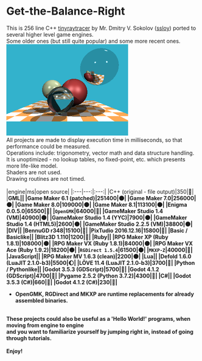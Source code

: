 # Get-the-Balance-Right
This is 256 line C++ [tinyraytracer](https://github.com/ssloy/tinyraytracer) by Mr. Dmitry V. Sokolov ([ssloy](https://github.com/ssloy)) ported to several higher level game engines.<br>
Some older ones (but still quite popular) and some more recent ones.<br>
![original](original.png)<br>
All projects are made to display execution time in milliseconds, so that performance could be measured.<br>
Operations include: trigonometry, vector math and data structure handling.<br>
It is unoptimized - no lookup tables, no fixed-point, etc. which presents more life-like model.<br>
Shaders are not used.<br>
Drawing routines are not timed.<br>
<br>
|engine|ms|open source|
|:---|---:|:---:|
|C++ (original - file output)|350|🌝|
|<b>GML||
|Game Maker 6.1 (patched)|251400|🌑|
|Game Maker 7.0|256000|🌑|
|Game Maker 8.0|109000|🌑|
|Game Maker 8.1|113100|🌑|
|Enigma 0.0.5.0|65500|🌝|
|`OpenGMK`|64000|🌝|
|GameMaker Studio 1.4 (VM)|40900|🌑|
|GameMaker Studio 1.4 (YYC)|7900|🌑|
|GameMaker Studio 1.4 (HTML5)|2600|🌑|
|GameMaker Studio 2.2.5 (VM)|38800|🌑|
|<b>DIV||
|BennuGD r348|15100|🌝|
|PixTudio 2016.12.16|15800|🌝|
|<b>Basic / Basiclike||
|Blitz3D	1.110|1200|🌝|
|<b>Ruby||
|RPG Maker XP (Ruby 1.8.1)|108000|🌑|
|RPG Maker VX (Ruby 1.8.1)|84000|🌑|
|RPG Maker VX Ace (Ruby 1.9.2)|18200|🌑|
|`RGDirect 1.5.4`|61500|🌑|
|`MKXP-Z`|40000|🌝|
|<b>JavaScript||
|RPG Maker MV 1.6.3 (clean)|2200|🌑|
|<b>Lua||
|Defold 1.6.0 (LuaJIT 2.1.0-b3)|5500|🌔|
|LÖVE 11.4 (LuaJIT 2.1.0-b3)|3700|🌝|
|<b>Python / Pythonlike||
|Godot 3.5.3 (GDScript)|5700|🌝|
|Godot 4.1.2 (GDScript)|4700|🌝|
|Pygame 2.5.2 (Python 3.7.2)|4300|🌝|
|<b>C#||
|Godot 3.5.3 (C#)|660|🌝|
|Godot 4.1.2 (C#)|230|🌝|
* OpenGMK, RGDirect and MKXP are runtime replacements for already assembled binaries.
<br>
These projects could also be useful as a 'Hello World!' programs, when moving from engine to engine<br>
and you want to familiarize yourself by jumping right in, instead of going through tutorials.<br>
<br>
Enjoy!<br>
